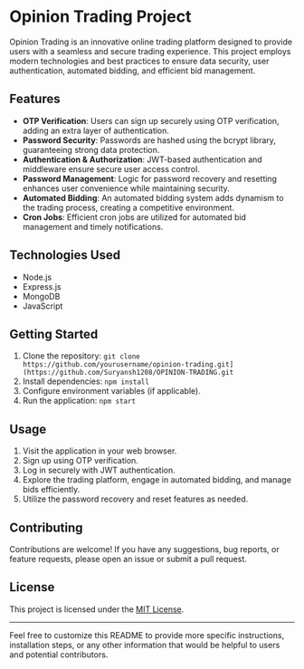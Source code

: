 # Opinion Trading Project

Opinion Trading is an innovative online trading platform designed to provide users with a seamless and secure trading experience. This project employs modern technologies and best practices to ensure data security, user authentication, automated bidding, and efficient bid management.

## Features

- **OTP Verification**: Users can sign up securely using OTP verification, adding an extra layer of authentication.
- **Password Security**: Passwords are hashed using the bcrypt library, guaranteeing strong data protection.
- **Authentication & Authorization**: JWT-based authentication and middleware ensure secure user access control.
- **Password Management**: Logic for password recovery and resetting enhances user convenience while maintaining security.
- **Automated Bidding**: An automated bidding system adds dynamism to the trading process, creating a competitive environment.
- **Cron Jobs**: Efficient cron jobs are utilized for automated bid management and timely notifications.

## Technologies Used

- Node.js
- Express.js
- MongoDB
- JavaScript

## Getting Started

1. Clone the repository: `git clone https://github.com/yourusername/opinion-trading.git](https://github.com/Suryansh1208/OPINION-TRADING.git`
2. Install dependencies: `npm install`
3. Configure environment variables (if applicable).
4. Run the application: `npm start`

## Usage

1. Visit the application in your web browser.
2. Sign up using OTP verification.
3. Log in securely with JWT authentication.
4. Explore the trading platform, engage in automated bidding, and manage bids efficiently.
5. Utilize the password recovery and reset features as needed.

## Contributing

Contributions are welcome! If you have any suggestions, bug reports, or feature requests, please open an issue or submit a pull request.

## License

This project is licensed under the [MIT License](LICENSE).

---

Feel free to customize this README to provide more specific instructions, installation steps, or any other information that would be helpful to users and potential contributors.

